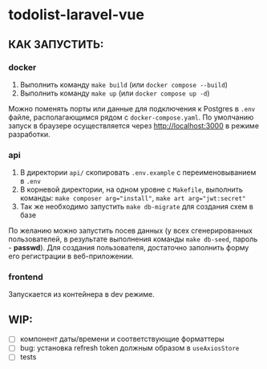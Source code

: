 # todolist-laravel-vue

## КАК ЗАПУСТИТЬ:

### docker
1. Выполнить команду `make build` (или `docker compose --build`)
2. Выполнить команду `make up` (или `docker compose up -d`)

Можно поменять порты или данные для подключения к Postgres в `.env` файле, располагающимся рядом с `docker-compose.yaml`. По умолчанию запуск в браузере осуществляется через [http://localhost:3000](http://localhost:3000) в режиме разработки.

### api
1. В директории `api/` скопировать `.env.example` с переименовыванием в `.env`
2. В корневой директории, на одном уровне с `Makefile`, выполнить команды: `make composer arg="install"`, `make art arg="jwt:secret"`
3. Так же необходимо запустить `make db-migrate` для создания схем в базе

По желанию можно запустить посев данных (у всех сгенерированных пользователей, в результате выполнения команды `make db-seed`, пароль - **passwd**). Для создания пользователя, достаточно заполнить форму его регистрации в веб-приложении.

### frontend
Запускается из контейнера в dev режиме.

## WIP:
- [ ] компонент даты/времени и соответствующие форматтеры
- [ ] bug: установка refresh token должным образом в `useAxiosStore`
- [ ] tests